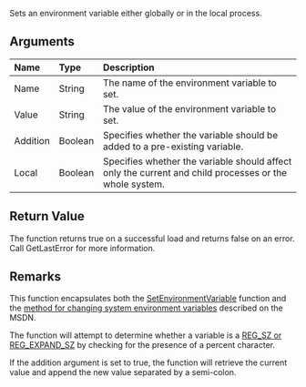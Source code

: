 Sets an environment variable either globally or in the local process.

## Arguments ##
| **Name** | **Type** | **Description** |
|:---------|:---------|:----------------|
| Name     | String   | The name of the environment variable to set. |
| Value    | String   | The value of the environment variable to set. |
| Addition | Boolean  | Specifies whether the variable should be added to a pre-existing variable. |
| Local    | Boolean  | Specifies whether the variable should affect only the current and child processes or the whole system. |

## Return Value ##

The function returns true on a successful load and returns false on an error. Call GetLastError for more information.

## Remarks ##

This function encapsulates both the [SetEnvironmentVariable](http://msdn.microsoft.com/en-us/library/ms686206(VS.85).aspx) function and the [method for changing system environment variables](http://msdn.microsoft.com/en-us/library/ms682653(VS.85).aspx) described on the MSDN.

The function will attempt to determine whether a variable is a [REG\_SZ or REG\_EXPAND\_SZ](http://msdn.microsoft.com/en-us/library/ms724884.aspx) by checking for the presence of a percent character.

If the addition argument is set to true, the function will retrieve the current value and append the new value separated by a semi-colon.